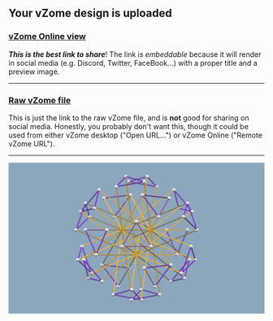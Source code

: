 ## Your vZome design is uploaded

### [vZome Online view][embed]

***This is the best link to share***!  The link is *embeddable* because it will render in social media (e.g. Discord, Twitter, FaceBook...) with a proper title and a preview image.

---

### [Raw vZome file][raw]

This is just the link to the raw vZome file, and is **not** good for
sharing on social media.
Honestly, you probably don't want this, though it could be used from either
vZome desktop ("Open URL...") or vZome Online ("Remote vZome URL").

---

![Image](<no-twist-triangles-weaving-study.png>)


[embed]: <https://vzome.com/app/embed.py?url=https://raw.githubusercontent.com/vorth/vzome-sharing/main/2021/07/29/16-54-15-no-twist-triangles-weaving-study/no-twist-triangles-weaving-study.vZome>
[raw]: <https://raw.githubusercontent.com/vorth/vzome-sharing/main/2021/07/29/16-54-15-no-twist-triangles-weaving-study/no-twist-triangles-weaving-study.vZome>
